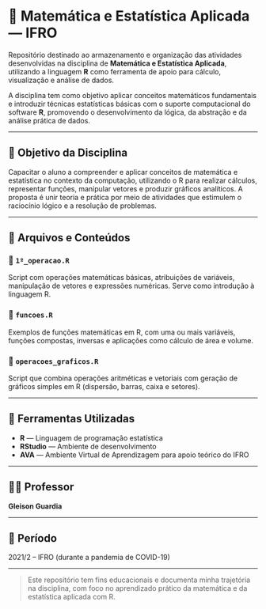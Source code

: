 
# 📘 Matemática e Estatística Aplicada — IFRO

Repositório destinado ao armazenamento e organização das atividades desenvolvidas na disciplina de **Matemática e Estatística Aplicada**, utilizando a linguagem **R** como ferramenta de apoio para cálculo, visualização e análise de dados.

A disciplina tem como objetivo aplicar conceitos matemáticos fundamentais e introduzir técnicas estatísticas básicas com o suporte computacional do software **R**, promovendo o desenvolvimento da lógica, da abstração e da análise prática de dados.

---

## 🎯 Objetivo da Disciplina

Capacitar o aluno a compreender e aplicar conceitos de matemática e estatística no contexto da computação, utilizando o R para realizar cálculos, representar funções, manipular vetores e produzir gráficos analíticos. A proposta é unir teoria e prática por meio de atividades que estimulem o raciocínio lógico e a resolução de problemas.

---

## 📂 Arquivos e Conteúdos

### 📄 `1º_operacao.R`
Script com operações matemáticas básicas, atribuições de variáveis, manipulação de vetores e expressões numéricas. Serve como introdução à linguagem R.

### 📄 `funcoes.R`
Exemplos de funções matemáticas em R, com uma ou mais variáveis, funções compostas, inversas e aplicações como cálculo de área e volume.

### 📄 `operacoes_graficos.R`
Script que combina operações aritméticas e vetoriais com geração de gráficos simples em R (dispersão, barras, caixa e setores).

---

## 🧪 Ferramentas Utilizadas

- **R** — Linguagem de programação estatística
- **RStudio** — Ambiente de desenvolvimento
- **AVA** — Ambiente Virtual de Aprendizagem para apoio teórico do IFRO

---

## 👨‍🏫 Professor
**Gleison Guardia**

---

## 📅 Período
2021/2 – IFRO (durante a pandemia de COVID-19)

---

> Este repositório tem fins educacionais e documenta minha trajetória na disciplina, com foco no aprendizado prático da matemática e da estatística aplicada com R.
